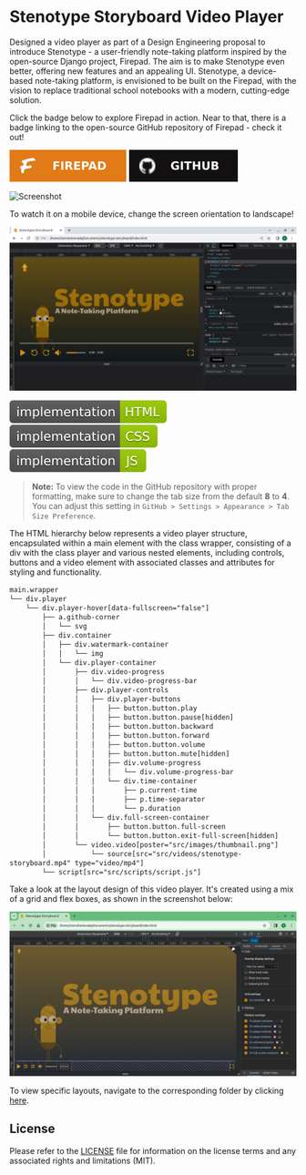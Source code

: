 # Stenotype Storyboard Video Player

Designed a video player as part of a Design Engineering proposal to introduce Stenotype - a user-friendly note-taking platform inspired by the open-source Django project, Firepad. The aim is to make Stenotype even better, offering new features and an appealing UI. Stenotype, a device-based note-taking platform, is envisioned to be built on the Firepad, with the vision to replace traditional school notebooks with a modern, cutting-edge solution.

Click the badge below to explore Firepad in action. Near to that, there is a badge linking to the open-source GitHub repository of Firepad - check it out!

[![Firepad](badges/firepad.svg?raw=true&sanitize=true)](https://firepad.io/) [![Github](badges/github.svg?raw=true&sanitize=true)](https://github.com/FirebaseExtended/firepad)

![Screenshot](stenotype-storyboard-1.gif?raw=true)

To watch it on a mobile device, change the screen orientation to landscape! 

![Screenshot](stenotype-storyboard-2.gif?raw=true)

![Badge](badges/badge-1.svg?raw=true&sanitize=true)&emsp;![Badge](badges/badge-2.svg?raw=true&sanitize=true)&emsp;![Badge](badges/badge-3.svg?raw=true&sanitize=true)

> **Note:** To view the code in the GitHub repository with proper formatting, make sure to change the tab size from the default **8** to **4**. You can adjust this setting in `GitHub > Settings > Appearance > Tab Size Preference`.

The HTML hierarchy below represents a video player structure, encapsulated within a main element with the class wrapper, consisting of a div with the class player and various nested elements, including controls, buttons and a video element with associated classes and attributes for styling and functionality.
```
main.wrapper
└── div.player
    └── div.player-hover[data-fullscreen="false"]
        ├── a.github-corner
        │   └── svg
        ├── div.container
        │   ├── div.watermark-container
        │   │   └── img
        │   └── div.player-container
        │       ├── div.video-progress
        │       │   └── div.video-progress-bar
        │       ├── div.player-controls
        │       │   ├── div.player-buttons
        │       │   │   ├── button.button.play
        │       │   │   ├── button.button.pause[hidden]
        │       │   │   ├── button.button.backward
        │       │   │   ├── button.button.forward
        │       │   │   ├── button.button.volume
        │       │   │   ├── button.button.mute[hidden]
        │       │   │   ├── div.volume-progress
        │       │   │   │   └── div.volume-progress-bar
        │       │   │   └── div.time-container
        │       │   │       ├── p.current-time
        │       │   │       ├── p.time-separator
        │       │   │       └── p.duration
        │       │   └── div.full-screen-container
        │       │       ├── button.button.full-screen
        │       │       └── button.button.exit-full-screen[hidden]
        │       └── video.video[poster="src/images/thumbnail.png"]
        │           └── source[src="src/videos/stenotype-storyboard.mp4" type="video/mp4"]
        └── script[src="src/scripts/script.js"]
```
Take a look at the layout design of this video player. It's created using a mix of a grid and flex boxes, as shown in the screenshot below:

![Screenshot](layout/layout.png?raw=true)

To view specific layouts, navigate to the corresponding folder by clicking [here](layout/).

## License
Please refer to the [LICENSE](LICENSE) file for information on the license terms and any associated rights and limitations (MIT).
